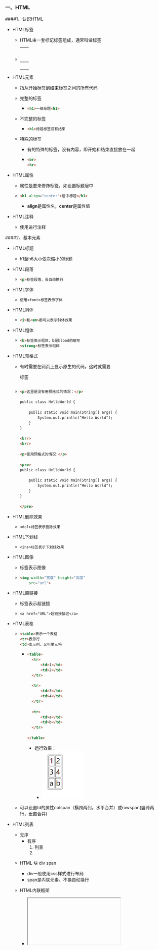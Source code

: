 ### 一、HTML

####1、认识HTML

- HTML标签

  - HTML由一套标记标签组成，通常叫做标签

    

  - | <p>  |  <h1>  |
    | :--: | :----: |
    | <br> | <span> |

- HTML元素

  - 指从开始标签到结束标签之间的所有代码

  - 完整的标签

    - ```html
      <h1>一级标题<h1>
      ```

  - 不完整的标签

    - ```html
      <h1>标题标签没有结束
      ```

  - 特殊的标签

    - 有的特殊的标签，没有内容，即开始和结束直接放在一起

    - ```html
      <br>
      <hr>
      ```

- HTML属性

  - 属性是要来修饰标签，如设置标题居中

  - ```html
    <h1 align="center">居中标题</h1>
    ```

    - **align**是属性名，**center**是属性值

- HTML注释

  - 使用<!--  -->进行注释

####2、基本元素

- HTML标题

  - h1至h6大小依次缩小的标题

- HTML段落

  - ```html
    <p>标签段落，会自动换行
    ```

- HTML字体

  - ```
    使用<font>标签表示字体
    ```

- HTML斜体

  - ```HTML
    <i>和<em>都可以表示斜体效果
    ```

- HTML粗体

  - ```html
    <b>标签表示粗体，b是blood的缩写
    <strong>标签表示粗体
    ```

- HTML预格式

  - 有时需要在网页上显示原生的代码，这时就需要<pre>标签

  - ```html
    <p>这里是没有用预格式的情况：</p>
    
    public class HelloWorld {
    
    	public static void main(String[] args) {
    		System.out.println("Hello World");
    	}
    }
    
    <br/>
    <br/>
    
    <p>使用预格式的情况:</p>
    
    <pre>
    public class HelloWorld {
    
    	public static void main(String[] args) {
    		System.out.println("Hello World");
    	}
    }
    
    </pre>
    
    ```

- HTML删除效果

  - ```
    <del>标签表示删除效果
    ```

- HTML下划线

  - ```
    <ins>标签表示下划线效果
    ```

- HTML图像

  - <img >标签表示图像

  - ```html
    <img width="宽度" height="高度"
    	src="url">
    ```

- HTML超链接

  - <a>标签表示超链接

  - ```
    <a href="URL">超链接描述</a>
    ```

- HTML表格

  - ```HTML
    <table>表示一个表格
    <tr>表示行
    <td>表示列，又叫单元格
    ```

    - ```html
      <table>
        <tr>
            <td>1</td>
            <td>2</td>
        </tr>
       
        <tr>
            <td>3</td>
            <td>4</td>
        </tr>
      
        <tr>
            <td>a</td>
            <td>b</td>
        </tr>
       
      </table>
      ```

      - 运行效果：
        - ![1553760159658](assets/1553760159658.png)

  - 可以设置td的属性colspan（横跨两列，水平合并）或rowspan(竖跨两行，垂直合并)

- HTML列表

  - 无序 <ul>
  - 有序 <ol>
  - 列表 <li>

- HTML 块 div span

  - div一般使用css样式进行布局
  - span是内联元素。不换自动换行

- HTML内联框架

  - **<iframe>通过内联框架可以向网页中插入网页**

  - ```html
    <iframe src="http://how2j.cn/" width="600px" height="400px">
    </iframe>
    ```

 #### 3、表单元素

- HTML文本框

- HTML密码框

- HTML表单

- HTML单选框

- HTML多选框

- HTML下拉列表

- 文本域

- HTML普通按钮

- HTML提交按钮

- HTML重置按钮

- HTML图像提交

- HTML按钮

- demo

  ```html
  
  <html>
  <head>
      <meta http-equiv="Content-Type" content="text/html; charset=GBK">
  </head>
  <body>
  
  
  <table width="100%">
      <tbody><tr>
          <td align="right"><font color="#FF0000">*</font>用户名:</td>
          <td><input type="text" size="30"> <font color="red">用户名不得小于3个字符</font></td>
      </tr>
      <tr>
          <td align="right"><font color="#FF0000">*</font>密码:</td>
          <td><input name="text" type="text" size="30"></td>
      </tr>
      <tr>
          <td align="right"><font color="#FF0000">*</font>确认密码:</td>
          <td><input name="text2" type="text" size="30"></td>
      </tr>
      <tr>
          <td align="right"><font color="#FF0000">*</font>Email:</td>
          <td><input name="text3" type="text" size="30"></td>
      </tr>
      <tr>
          <td align="right"><font color="#FF0000">*</font>真实姓名:</td>
          <td><input name="text4" type="text" size="30"></td>
      </tr>
      <tr>
          <td align="right"><font color="#FF0000">*</font>性别:</td>
          <td>
              <select>
                  <option>男</option>
                  <option>女</option>
              </select>
          </td>
      </tr>
      <tr>
          <td align="right"><font color="#FF0000">*</font>生日:</td>
          <td><select name="select">
              <option>1980</option>
              <option>1981</option>
              <option>1982</option>
              <option>1983</option>
              <option>1984</option>
              <option>1985</option>
              <option>1986</option>
              <option>1987</option>
              <option>1988</option>
              <option>1989</option>
              <option>1990</option>
              <option>1991</option>
          </select>
              <select name="select2">
                  <option>1</option>
                  <option>2</option>
                  <option>...</option>
                  <option>12</option>
              </select>
              <select name="select3">
                  <option>1</option>
                  <option>2</option>
                  <option>...</option>
                  <option>31</option>
              </select></td>
      </tr>
      <tr>
          <td align="right"><font color="#FF0000">*</font>手机:</td>
          <td><input name="text7" type="text" size="30"></td>
      </tr>
      <tr>
          <td align="right"><font color="#FF0000">*</font>居住地:</td>
          <td><select name="select4">
              <option>四川省</option>
              <option>河南省</option>
              <option>广东省</option>
              <option>河北省</option>
              <option>黑龙江省</option>
              <option>海南省</option>
              <option>安徽省</option>
              <option>内蒙古省</option>
              <option>广西省</option>
              <option>湖南省</option>
              <option>湖北省</option>
              <option>浙江省</option>
          </select>
              <select name="select5">
                  <option>成都市</option>
                  <option>重庆市</option>
                  <option>...</option>
                  <option>北京市</option>
              </select> <select name="select6">
                  <option>成华区</option>
                  <option>龙泉驿区</option>
                  <option>...</option>
                  <option>金牛区</option>
              </select> <select name="select7">
                  <option>三圣乡</option>
                  <option>星辉路</option>
                  <option>...</option>
                  <option>蜀都大道</option>
              </select></td>
      </tr>
      <tr>
          <td align="right"><font color="#FF0000">*</font>QQ:</td>
          <td><input name="text9" type="text" size="30">
              <br>
              <font size="-1" color="#0099FF">设置我的QQ在线状态</font>
          </td>
      </tr>
      </tbody></table>
  
  
  </body></html>
  ```

  

### 二、CSS

#### 1、基础

- 语法
- 选择器
  - 元素选择器
  - id选择器"#"
  - 类选择器
- 注释
- 尺寸
- 文本
- 字体
- 鼠标样式
- 表格
- 边框
- 外边框
- 边框模型
- 超链状态
- 隐藏
- css文件
- 优先级

####2、布局

- 绝对定位
- 相对定位
- 浮动
- 显示方式
- 水平居中
- 左侧固定
- 垂直居中
- 左右固定
- 贴在下方
- 块间空格

### 三、JavaScript

#### 1、语言基础

- script标签
- 注释
- 变量
- 调试方法
- 基本数据类型
- 函数
- 作用域
- 事件
- 算数运行符
- 逻辑运算符
- 条件运算符
- 条件语句
- 循环语句
- 错误处理

#### 2、对象

- 数字
- 字符串
- 数组
- 日期
- Math
- 自定义对象

#### 3、BOM（Browser Object Model）

- Window
- Navigator
- Screen
- History
- Location
- 弹出框
- 计时器

